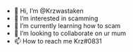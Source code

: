 - 👋 Hi, I’m @Krzwastaken
- 👀 I’m interested in scamming
- 🌱 I’m currently learning how to scam
- 💞️ I’m looking to collaborate on ur mum
- 📫 How to reach me Krz#0831

<!---
Krzwastaken/Krzwastaken is a ✨ special ✨ repository because its `README.md` (this file) appears on your GitHub profile.
You can click the Preview link to take a look at your changes.
--->
